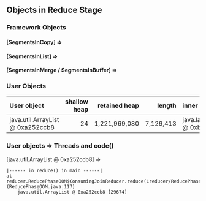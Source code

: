 ## Objects in Reduce Stage

### Framework Objects

#### [SegmentsInCopy] => 


#### [SegmentsInList] => 


#### [SegmentsInMerge / SegmentsInBuffer] => 



### User Objects

| User object | shallow heap | retained heap | length | inner object | inner size | threads | code() |
|:------------| ------------:| -------------:| ------:|:------------ | ----------:| :------ | :------|
| java.util.ArrayList @ 0xa252ccb8 | 24 | 1,221,969,080 | 7,129,413 | java.lang.String @ 0xbbad5f20 | 256 | main | reduce |

### User objects => Threads and code() 

[java.util.ArrayList @ 0xa252ccb8] =>

	|------ in reduce() in main ------|
	at reducer.ReducePhaseOOM$ConsumingJoinReducer.reduce(Lreducer/ReducePhaseOOM$TextPair;Ljava/util/Iterator;Lorg/apache/hadoop/mapred/OutputCollector;Lorg/apache/hadoop/mapred/Reporter;)V (ReducePhaseOOM.java:117)
		java.util.ArrayList @ 0xa252ccb8 [29674]


